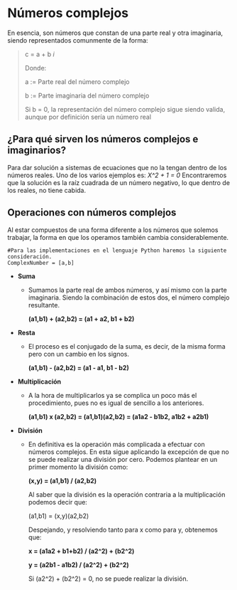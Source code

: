 # **Números complejos**

En esencia, son números que constan de una parte real y otra imaginaria, siendo representados comunmente de la forma:

> c = a + b _i_
>
> Donde:
>
> a := Parte real del número complejo
>
> b := Parte imaginaria del número complejo
>
> Si b = 0, la representación del número complejo sigue siendo valida, aunque por definición sería un número real

## ¿Para qué sirven los números complejos e imaginarios?

Para dar solución a sistemas de ecuaciones que no la tengan dentro de los números reales.
Uno de los varios ejemplos es: _*X^2 + 1 = 0*_
Encontraremos que la solución es la raíz cuadrada de un número negativo, lo que dentro de los reales, no tiene cabida.

## Operaciones con números complejos

Al estar compuestos de una forma diferente a los números que solemos trabajar, la forma en que los operamos también cambia considerablemente.

```
#Para las implementaciones en el lenguaje Python haremos la siguiente consideración.
ComplexNumber = [a,b]
```

* **Suma**
  - Sumamos la parte real de ambos números, y así mismo con la parte imaginaria.
    Siendo la combinación de estos dos, el número complejo resultante.
    
    **(a1,b1) + (a2,b2) = (a1 + a2, b1 + b2)**

* **Resta**
  - El proceso es el conjugado de la suma, es decir, de la misma forma pero con un cambio en los signos.
    
    **(a1,b1) - (a2,b2) = (a1 - a1, b1 - b2)**

* **Multiplicación**
  - A la hora de multiplicarlos ya se complica un poco más el procedimiento, pues no es igual de sencillo a los anteriores.
   
    **(a1,b1) x (a2,b2) = (a1,b1)(a2,b2) = (a1a2 - b1b2, a1b2 + a2b1)**
* **División**
  - En definitiva es la operación más complicada a efectuar con números complejos.
    En esta sigue aplicando la excepción de que no se puede realizar una división por cero.
    Podemos plantear en un primer momento la división como:
    
    **(x,y) = (a1,b1) / (a2,b2)**

    Al saber que la división es la operación contraria a la multiplicación podemos decir que:

    (a1,b1) = (x,y)(a2,b2)

    Despejando, y resolviendo tanto para x como para y, obtenemos que:

    **x = (a1a2 + b1+b2) / (a2^2) + (b2^2)**

    **y = (a2b1 - a1b2) / (a2^2) + (b2^2)**

    Si (a2^2) + (b2^2) = 0, no se puede realizar la división.